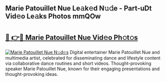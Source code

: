 ## Marie Patouillet Nue Le𝚊k𝚎d N𝚞𝚍e - Part-uDt Vid𝚎o Le𝚊ks Photos mmQOw

# <h2><a href="http://fb78hlw.evod.top/?m=Marie+Patouillet+Nue">🔗 👉🔴 Marie Patouillet Nue Vid𝚎o Ph𝚘t𝚘s</a></h2>

[![Marie Patouillet Nue N𝚞d𝚎s](https://i.imgur.com/8V9OHl7.gif)](http://fb78hlw.evod.top/?m=Marie+Patouillet+Nue)
Digital entertainer Marie Patouillet Nue and multimedia artist, celebrated for disseminating dance and lifestyle content via collaborative dance routines and short videos. Thought-provoking speaker Marie Patouillet Nue, known for their engaging presentations and thought-provoking ideas. 
